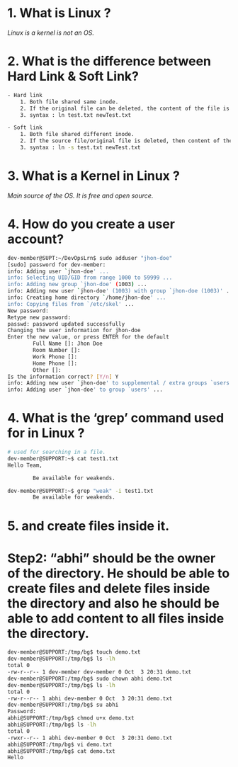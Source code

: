 # 1. What is Linux ?
*Linux is a kernel is not an OS.*

# 2. What is the difference between Hard Link & Soft Link?
```bash
- Hard link
    1. Both file shared same inode. 
    2. If the original file can be deleted, the content of the file is still be visible and stored in the system.
    3. syntax : ln test.txt newTest.txt

- Soft link
    1. Both file shared different inode.
    2. If the source file/original file is deleted, then content of the file also deleted.
    3. syntax : ln -s test.txt newTest.txt
```
# 3. What is a Kernel in Linux ?

*Main source of the OS. It is free and open source.*

# 4. How do you create a user account?

```bash
dev-member@SUPT:~/DevOpsLrn$ sudo adduser "jhon-doe"
[sudo] password for dev-member:
info: Adding user `jhon-doe' ...
info: Selecting UID/GID from range 1000 to 59999 ...
info: Adding new group `jhon-doe' (1003) ...
info: Adding new user `jhon-doe' (1003) with group `jhon-doe (1003)' ...
info: Creating home directory `/home/jhon-doe' ...
info: Copying files from `/etc/skel' ...
New password:
Retype new password:
passwd: password updated successfully
Changing the user information for jhon-doe
Enter the new value, or press ENTER for the default
        Full Name []: Jhon Doe
        Room Number []:
        Work Phone []:
        Home Phone []:
        Other []:
Is the information correct? [Y/n] Y
info: Adding new user `jhon-doe' to supplemental / extra groups `users' ...
info: Adding user `jhon-doe' to group `users' ...
```
# 4. What is the ‘grep’ command used for in Linux ?

```bash
# used for searching in a file.
dev-member@SUPPORT:~$ cat test1.txt
Hello Team,

        Be available for weakends.

dev-member@SUPPORT:~$ grep "weak" -i test1.txt
        Be available for weakends.
```

# 5. and create files inside it.

# Step2: “abhi” should be the owner of the directory. He should be able to create files and delete files inside the directory and also he should be able to add content to all files inside the directory.

```bash
dev-member@SUPPORT:/tmp/bg$ touch demo.txt
dev-member@SUPPORT:/tmp/bg$ ls -lh
total 0
-rw-r--r-- 1 dev-member dev-member 0 Oct  3 20:31 demo.txt
dev-member@SUPPORT:/tmp/bg$ sudo chown abhi demo.txt
dev-member@SUPPORT:/tmp/bg$ ls -lh
total 0
-rw-r--r-- 1 abhi dev-member 0 Oct  3 20:31 demo.txt
dev-member@SUPPORT:/tmp/bg$ su abhi
Password:
abhi@SUPPORT:/tmp/bg$ chmod u+x demo.txt
abhi@SUPPORT:/tmp/bg$ ls -lh
total 0
-rwxr--r-- 1 abhi dev-member 0 Oct  3 20:31 demo.txt
abhi@SUPPORT:/tmp/bg$ vi demo.txt
abhi@SUPPORT:/tmp/bg$ cat demo.txt
Hello
```
